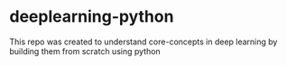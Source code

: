 # deeplearning-python
This repo was created to understand core-concepts in deep learning by building them from scratch using python
